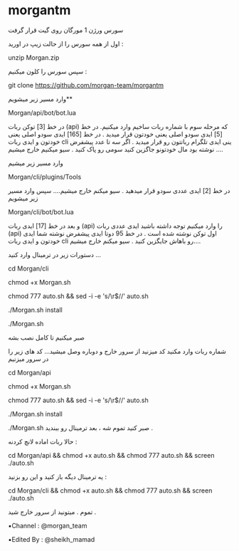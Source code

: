 # morgantm

سورس ورژن 1 مورگان روی گیت قرار گرفت


اول از همه سورس را از حالت زیپ در اورید :

unzip Morgan.zip

 سپس سورس را کلون میکنیم :
 
git clone https://github.com/morgan-team/morgantm

 وارد مسیر زیر میشویم**
 
Morgan/api/bot/bot.lua

در خط [3] توکن ربات (api) که مرحله سوم با شماره ربات ساخیم وارد میکنیم.
در خط [5] ایدی سودو اصلی یعنی خودتون قرار میدید .
در خط [165] ایدی سودو اصلی یعنی خودتون و ایدی ربات cli ینی ایدی تلگرام رباتتون رو قرار میدید . اگر سه تا عدد پیشفرض نوشته بود مال خودتونو جاگزین کنید سومی رو پاک کنید .
سیو میکنیم‌ خارج میشیم‌ ....
 
وارد مسیر زیر میشیم

Morgan/cli/plugins/Tools

در خط [2] ایدی عددی سودو قرار میدهید .
سیو میکنم‌ خارج میشیم‌....
سپس وارد مسیر زیر میشویم 

Morgan/cli/bot/bot.lua

و بعد در خط [17] ایدی ربات (api) را وارد میکنیم توجه داشته باشید ایدی عددی ربات (api) اول توکن نوشته شده است .
در خط 95 دوتا ایدی پیشفرض نوشته شما ایدی خودتون و ایدی ربات cli رو باهاش جایگزین کنید .
سیو میکنم‌ خارج میشیم‌....

 دستورات زیر در ترمینال وارد کنید ...
 
cd Morgan/cli

chmod +x Morgan.sh

chmod 777 auto.sh && sed -i -e 's/\r$//' auto.sh

./Morgan.sh install 

 ./Morgan.sh

صبر میکنیم تا کامل نصب بشه 

شماره ربات وارد مکنید کد میزنید‌
از سرور خارج و دوباره وصل میشید...
کد های زیر را در سرور میزنیم 

cd Morgan/api

chmod +x Morgan.sh

chmod 777 auto.sh && sed -i -e 's/\r$//' auto.sh

./Morgan.sh install

./Morgan.sh
صبر کنید تموم شه ، بعد ترمینال رو ببندید .



حالا ربات اماده لانچ کردنه :

cd Morgan/api && chmod +x auto.sh && chmod 777 auto.sh && screen ./auto.sh

یه ترمینال دیگه باز کنید و این رو بزنید : 

cd Morgan/cli && chmod +x auto.sh && chmod 777 auto.sh && screen ./auto.sh 

تموم . میتونید از سرور خارج شید .

▪️Channel : @morgan_team

▪️Edited By : @sheikh_mamad

